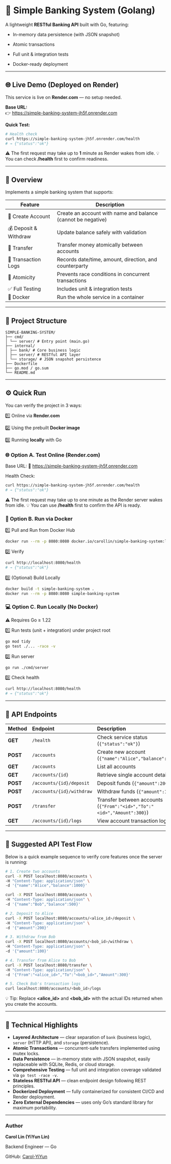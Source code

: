 # 🏦 Simple Banking System (Golang)

  

A lightweight **RESTful Banking API** built with Go, featuring:

- In-memory data persistence (with JSON snapshot)

- Atomic transactions

- Full unit & integration tests

- Docker-ready deployment
  
---

## 🌐 Live Demo (Deployed on Render)

This service is live on **Render.com** — no setup needed.

**Base URL:**  
👉 https://simple-banking-system-jh5f.onrender.com

**Quick Test:**
```bash
# Health check
curl https://simple-banking-system-jh5f.onrender.com/health
# → {"status":"ok"}
```
⚠️ The first request may take up to **1** minute as Render wakes from idle.
💡 You can check **/health** first to confirm readiness.

---

## 📘 Overview

Implements a simple banking system that supports:

| Feature | Description |
|----------|--------------|
| 🧾 Create Account | Create an account with name and balance (cannot be negative) |
| 💰 Deposit & Withdraw | Update balance safely with validation |
| 🔁 Transfer | Transfer money atomically between accounts |
| 📜 Transaction Logs | Records date/time, amount, direction, and counterparty |
| 🧩 Atomicity | Prevents race conditions in concurrent transactions |
| ✅ Full Testing | Includes unit & integration tests |
| 🐳 Docker | Run the whole service in a container |

---

## 🧱 Project Structure
```
SIMPLE-BANKING-SYSTEM/
├── cmd/
│ └── server/ # Entry point (main.go)
├── internal/
│ ├── bank/ # Core business logic
│ ├── server/ # RESTful API layer
│ └── storage/ # JSON snapshot persistence
├── Dockerfile
├── go.mod / go.sum
└── README.md
```

---

## ⚙️ Quick Run

You can verify the project in 3 ways:

1️⃣ Online via **Render.com**

2️⃣ Using the prebuilt **Docker image**

3️⃣ Running **locally** with Go

### 🌐 Option A. Test Online (Render.com)

Base URL:
🔗 https://simple-banking-system-jh5f.onrender.com

Health Check:
```bash
curl https://simple-banking-system-jh5f.onrender.com/health
# → {"status":"ok"}
```
⚠️ The first request may take up to one minute as the Render server wakes from idle.
💡 You can use **/health** first to confirm the API is ready.


### 🐳 Option B. Run via Docker

1️⃣ Pull and Run from Docker Hub
```bash
docker run --rm -p 8080:8080 docker.io/carollin/simple-banking-system:latest
```
2️⃣ Verify
```bash
curl http://localhost:8080/health
# → {"status":"ok"}
```
3️⃣ (Optional) Build Locally
```bash
docker build -t simple-banking-system .
docker run --rm -p 8080:8080 simple-banking-system
```

### 💻 Option C. Run Locally (No Docker)

⚠️ Requires Go ≥ 1.22

1️⃣ Run tests (unit + integration) under project root
```bash
go mod tidy
go test ./... -race -v
```
2️⃣ Run server
```bash
go run ./cmd/server
```
3️⃣ Check health
```bash
curl http://localhost:8080/health
# → {"status":"ok"}
```
---

## 📡 API Endpoints

| Method | Endpoint | Description |
|:-------|:----------|:------------|
| **GET** | `/health` | Check service status (`{"status":"ok"}`) |
| **POST** | `/accounts` | Create new account (`{"name":"Alice","balance":1000}`) |
| **GET** | `/accounts` | List all accounts |
| **GET** | `/accounts/{id}` | Retrieve single account details |
| **POST** | `/accounts/{id}/deposit` | Deposit funds (`{"amount":200}`) |
| **POST** | `/accounts/{id}/withdraw` | Withdraw funds (`{"amount":100}`) |
| **POST** | `/transfer` | Transfer between accounts (`{"From":"<id>","To":"<id>","Amount":300}`) |
| **GET** | `/accounts/{id}/logs` | View account transaction logs |

---

## 🧩 Suggested API Test Flow

Below is a quick example sequence to verify core features once the server is running:

```bash
# 1. Create two accounts
curl -X POST localhost:8080/accounts \
-H "Content-Type: application/json" \
-d '{"name":"Alice","balance":1000}'

curl -X POST localhost:8080/accounts \
-H "Content-Type: application/json" \
-d '{"name":"Bob","balance":500}'

# 2. Deposit to Alice
curl -X POST localhost:8080/accounts/<alice_id>/deposit \
-H "Content-Type: application/json" \
-d '{"amount":200}'

# 3. Withdraw from Bob
curl -X POST localhost:8080/accounts/<bob_id>/withdraw \
-H "Content-Type: application/json" \
-d '{"amount":100}'

# 4. Transfer from Alice to Bob
curl -X POST localhost:8080/transfer \
-H "Content-Type: application/json" \
-d '{"From":"<alice_id>","To":"<bob_id>","Amount":300}'

# 5. Check Bob's transaction logs
curl localhost:8080/accounts/<bob_id>/logs
```

💡 Tip: Replace **<alice_id>** and **<bob_id>** with the actual IDs returned when you create the accounts.

---

## 🧠 Technical Highlights

- **Layered Architecture** — clear separation of `bank` (business logic), `server` (HTTP API), and `storage` (persistence).  
- **Atomic Transactions** — concurrent-safe transfers implemented using mutex locks.  
- **Data Persistence** — in-memory state with JSON snapshot, easily replaceable with SQLite, Redis, or cloud storage.  
- **Comprehensive Testing** — full unit and integration coverage validated via `go test -race -v`.  
- **Stateless RESTful API** — clean endpoint design following REST principles.  
- **Dockerized Deployment** — fully containerized for consistent CI/CD and Render deployment.  
- **Zero External Dependencies** — uses only Go’s standard library for maximum portability.  

---

### **Author**
  

**Carol Lin (YiYun Lin)**

Backend Engineer — Go

GitHub: [Carol-YiYun](https://github.com/Carol-YiYun)
